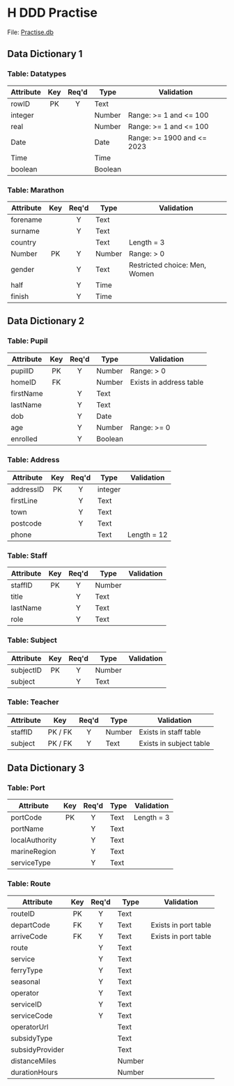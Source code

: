 # H DDD Practise


File: [Practise.db](../../../n5/ddd/N5-DDD-Practise/assets/Practise.db "Download file")


## Data Dictionary 1

### Table: Datatypes

| Attribute | Key   | Req'd | Type    | Validation |
| --------- | :---: | :---: | ----    | ---------- |
| rowID     | PK    | Y     | Text    | |
| integer   |       |       | Number  | Range: >= 1 and <= 100 |
| real      |       |       | Number  | Range: >= 1 and <= 100 |
| Date      |       |       | Date    | Range: >= 1900 and <= 2023 |
| Time      |       |       | Time    | |
| boolean   |       |       | Boolean | |


### Table: Marathon

| Attribute | Key   | Req'd | Type   | Validation |
| --------- | :---: | :---: | ----   | ---------- |
| forename  |       | Y     | Text   | |
| surname   |       | Y     | Text   | |
| country   |       |       | Text   | Length = 3 |
| Number    | PK    | Y     | Number | Range: > 0 |
| gender    |       | Y     | Text   | Restricted choice: Men, Women |
| half      |       | Y     | Time   | |
| finish    |       | Y     | Time   | |


## Data Dictionary 2

### Table: Pupil

| Attribute | Key   | Req'd | Type    | Validation |
| --------- | :---: | :---: | ----    | ---------- |
| pupilID   | PK    | Y     | Number  | Range: > 0 |
| homeID    | FK    |       | Number  | Exists in address table |
| firstName |       | Y     | Text    | |
| lastName  |       | Y     | Text    | |
| dob       |       | Y     | Date    | |
| age       |       | Y     | Number  | Range: >= 0 |
| enrolled  |       | Y     | Boolean | |


### Table: Address

| Attribute | Key   | Req'd | Type    | Validation |
| --------- | :---: | :---: | ----    | ---------- |
| addressID | PK    | Y     | integer | |
| firstLine |       | Y     | Text    | |
| town      |       | Y     | Text    | |
| postcode  |       | Y     | Text    | |
| phone     |       |       | Text    | Length = 12 |


### Table: Staff

| Attribute | Key   | Req'd | Type   | Validation |
| --------- | :---: | :---: | ----   | ---------- |
| staffID   | PK    | Y     | Number | |
| title     |       | Y     | Text   | |
| lastName  |       | Y     | Text   | |
| role      |       | Y     | Text   | |


### Table: Subject

| Attribute | Key   | Req'd | Type   | Validation |
| --------- | :---: | :---: | ----   | ---------- |
| subjectID | PK    | Y     | Number | |
| subject   |       | Y     | Text   | |


### Table: Teacher

| Attribute | Key     | Req'd | Type   | Validation |
| --------- | :---:   | :---: | ----   | ---------- |
| staffID   | PK / FK | Y     | Number | Exists in staff table |
| subject   | PK / FK | Y     | Text   | Exists in subject table |


## Data Dictionary 3

### Table: Port

| Attribute      | Key   | Req'd | Type | Validation |
| ---------      | :---: | :---: | ---- | ---------- |
| portCode       | PK    | Y     | Text | Length = 3 |
| portName       |       | Y     | Text | |
| localAuthority |       | Y     | Text | |
| marineRegion   |       | Y     | Text | |
| serviceType    |       | Y     | Text | |


### Table: Route

| Attribute       | Key   | Req'd | Type   | Validation |
| ---------       | :---: | :---: | ----   | ---------- |
| routeID         | PK    | Y     | Text   | |
| departCode      | FK    | Y     | Text   | Exists in port table |
| arriveCode      | FK    | Y     | Text   | Exists in port table |
| route           |       | Y     | Text   | |
| service         |       | Y     | Text   | |
| ferryType       |       | Y     | Text   | |
| seasonal        |       | Y     | Text   | |
| operator        |       | Y     | Text   | |
| serviceID       |       | Y     | Text   | |
| serviceCode     |       | Y     | Text   | |
| operatorUrl     |       |       | Text   | |
| subsidyType     |       |       | Text   | |
| subsidyProvider |       |       | Text   | |
| distanceMiles   |       |       | Number | |
| durationHours   |       |       | Number | |
